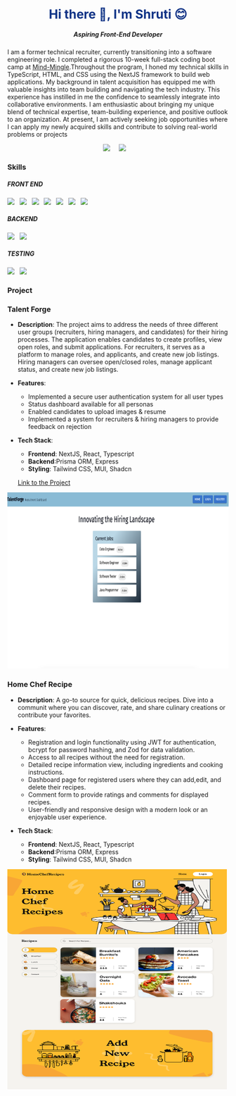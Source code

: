 
<h1 align='center' style='color:#0E3386;'>Hi there 👋, I'm Shruti 😊</h1>
<h5 align='center'>
  Aspiring Front-End Developer
</h5>
I am a former technical recruiter, currently transitioning into a software engineering role. I completed a rigorous 10-week full-stack coding boot camp at <a href="https://www.mindmingle.nl/certificates/fmqolnwgnfldlw1">Mind-Mingle</a>.Throughout the program, I honed my technical skills in TypeScript, HTML, and CSS using the NextJS framework to build web applications. My background in talent acquisition has equipped me with valuable insights into team building and navigating the tech industry. This experience has instilled in me the confidence to seamlessly integrate into collaborative environments. I am enthusiastic about bringing my unique blend of technical expertise, team-building experience, and positive outlook to an organization. At present, I am actively seeking job opportunities where I can apply my newly acquired skills and contribute to solving real-world problems or projects

<p align='center'>
  <a href="https://www.linkedin.com/in/hrmshruti/"><img src="https://img.shields.io/badge/linkedin-%230077B5.svg?&style=for-the-badge&logo=linkedin&logoColor=white" /></a>&nbsp;&nbsp;&nbsp;&nbsp;
  <a href="mailto:hrm.shruti@gmail.com?subject=Olá%20Stefany"><img src="https://img.shields.io/badge/gmail-%23D14836.svg?&style=for-the-badge&logo=gmail&logoColor=white" /></a>&nbsp;&nbsp;&nbsp;&nbsp;


<h3 align="left">Skills</h3>
<h5>FRONT END</h5>
<p>
  <img src="https://img.shields.io/badge/HTML5-E96228?style=for-the-badge&logo=html5&logoColor=white" />&nbsp;&nbsp;
  <img src="https://img.shields.io/badge/CSS3-2965F1?style=for-the-badge&logo=css3&logoColor=white" />&nbsp;&nbsp;
  <img src="https://img.shields.io/badge/JavaScript-F0DB4F?style=for-the-badge&logo=javascript&logoColor=black" />&nbsp;&nbsp;
  <img src="https://img.shields.io/badge/React-61DBFB?style=for-the-badge&logo=react&logoColor=black" />&nbsp;&nbsp;
  <img src="https://img.shields.io/badge/TypeScript-2F74C0?style=for-the-badge&logo=typescript&logoColor=white" />&nbsp;&nbsp;
  <img src="https://img.shields.io/badge/Next.js-3C873A?style=for-the-badge&logo=next.js&logoColor=white" />&nbsp;&nbsp;
  <img src="https://img.shields.io/badge/TailwindCSS-15B7B9?style=for-the-badge&logo=tailwind-css&logoColor=white" />&nbsp;&nbsp;
</p>

<h5>BACKEND</h5>
<p>
  <img src="https://img.shields.io/badge/Express.js-404040?style=for-the-badge&logo=express&logoColor=red" />&nbsp;&nbsp;
  <img src="https://img.shields.io/badge/Prisma-8A2BE2?style=for-the-badge&logo=prisma&logoColor=white" />&nbsp;&nbsp;
</p>

<h5>TESTING</h5>
<p>
  <img src="https://img.shields.io/badge/Jest-C21325?style=for-the-badge&logo=jest&logoColor=white" />&nbsp;&nbsp;
  <img src="https://img.shields.io/badge/Cypress-17202C?style=for-the-badge&logo=cypress&logoColor=white" />&nbsp;&nbsp;
  
</p>

<h3 align="left">Project</h3>

### Talent Forge
- **Description**: The project aims to address the needs of three different user groups (recruiters, hiring managers, and candidates) for their hiring processes. The application enables candidates to create profiles, view open roles, and submit applications. For recruiters, it serves as a platform to manage roles, and applicants, and create new job listings. Hiring managers can oversee open/closed roles, manage applicant status, and create new job listings.

 - **Features**:
    - Implemented a secure user authentication system for all user types
    - Status dashboard available for all personas
    - Enabled candidates to upload images & resume
    - Implemented a system for recruiters & hiring managers to provide feedback on rejection
 - **Tech Stack**:

   - **Frontend**: NextJS, React, Typescript
   - **Backend**:Prisma ORM, Express
   - **Styling**: Tailwind CSS, MUI, Shadcn

   [Link to the Project](https://recruitment-dashboard-frontend.vercel.app/)


 
 <img src="TalentForge_Homepage.png" style="width: 900px; height: 400px;">

 ### Home Chef Recipe

- **Description**: A go-to source for quick, delicious recipes. Dive into a communit where you can discover, rate, and share culinary creations or contribute your favorites.

 - **Features**:
    - Registration and login functionality using JWT for authentication, bcrypt for password hashing, and Zod for data validation.
    - Access to all recipes without the need for registration.
    - Detailed recipe information view, including ingredients and cooking instructions.
    - Dashboard page for registered users where they can add,edit, and delete their recipes.
    - Comment form to provide ratings and comments for displayed recipes.
    - User-friendly and responsive design with a modern look or an enjoyable user experience.

  - **Tech Stack**:

     - **Frontend**: NextJS, React, Typescript
     - **Backend**:Prisma ORM, Express
     - **Styling**: Tailwind CSS, MUI, Shadcn

<img src="recipe_homepage.png" style="width: 500px; height: 500px;">




 

<!--
**JShruti/JShruti** is a ✨ _special_ ✨ repository because its `README.md` (this file) appears on your GitHub profile.

Here are some ideas to get you started:

- 🔭 I’m currently working on ...
- 🌱 I’m currently learning ...
- 👯 I’m looking to collaborate on ...
- 🤔 I’m looking for help with ...
- 💬 Ask me about ...
- 📫 How to reach me: ...
- 😄 Pronouns: ...
- ⚡ Fun fact: ...
-->

